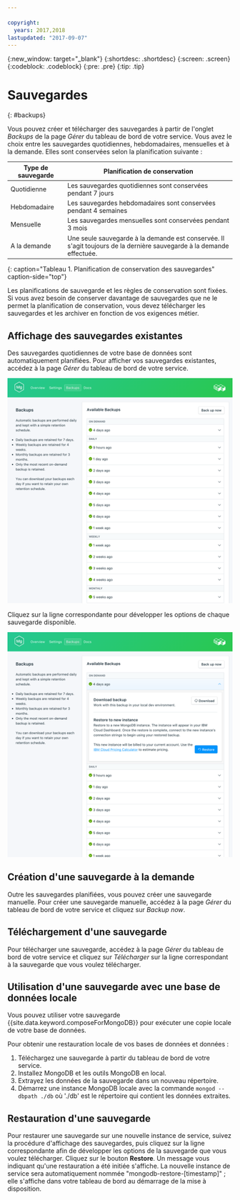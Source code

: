 ```yaml
---

copyright:
  years: 2017,2018
lastupdated: "2017-09-07"
---
```


{:new_window: target="_blank"}
{:shortdesc: .shortdesc}
{:screen: .screen}
{:codeblock: .codeblock}
{:pre: .pre}
{:tip: .tip}

# Sauvegardes
{: #backups}

Vous pouvez créer et télécharger des sauvegardes à partir de l'onglet _Backups_ de la page _Gérer_ du tableau de bord de votre service. Vous avez le choix entre les sauvegardes quotidiennes, hebdomadaires, mensuelles et à la demande. Elles sont conservées selon la planification suivante :

Type de sauvegarde|Planification de conservation
----------|-----------
Quotidienne|Les sauvegardes quotidiennes sont conservées pendant 7 jours
Hebdomadaire|Les sauvegardes hebdomadaires sont conservées pendant 4 semaines
Mensuelle|Les sauvegardes mensuelles sont conservées pendant 3 mois
A la demande|Une seule sauvegarde à la demande est conservée. Il s'agit toujours de la dernière sauvegarde à la demande effectuée.
{: caption="Tableau 1. Planification de conservation des sauvegardes" caption-side="top"}

Les planifications de sauvegarde et les règles de conservation sont fixées. Si vous avez besoin de conserver davantage de sauvegardes que ne le permet la planification de conservation, vous devez télécharger les sauvegardes et les archiver en fonction de vos exigences métier.

## Affichage des sauvegardes existantes

Des sauvegardes quotidiennes de votre base de données sont automatiquement planifiées. Pour afficher vos sauvegardes existantes, accédez à la page *Gérer* du tableau de bord de votre service. 

![Sauvegardes](./images/mongodb-backups-show.png "Liste des sauvegardes disponibles")

Cliquez sur la ligne correspondante pour développer les options de chaque sauvegarde disponible.
  
![Options de sauvegarde](./images/mongodb-backups-options.png "Options d'une sauvegarde.") 

## Création d'une sauvegarde à la demande

Outre les sauvegardes planifiées, vous pouvez créer une sauvegarde manuelle. Pour créer une sauvegarde manuelle, accédez à la page *Gérer* du tableau de bord de votre service et cliquez sur *Backup now*.

## Téléchargement d'une sauvegarde

Pour télécharger une sauvegarde, accédez à la page *Gérer* du tableau de bord de votre service et cliquez sur *Télécharger* sur la ligne correspondant à la sauvegarde que vous voulez télécharger.

## Utilisation d'une sauvegarde avec une base de données locale

Vous pouvez utiliser votre sauvegarde {{site.data.keyword.composeForMongoDB}} pour exécuter une copie locale de votre base de données.

Pour obtenir une restauration locale de vos bases de données et données :

1. Téléchargez une sauvegarde à partir du tableau de bord de votre service.
2. Installez MongoDB et les outils MongoDB en local.
3. Extrayez les données de la sauvegarde dans un nouveau répertoire.
4. Démarrez une instance MongoDB locale avec la commande `mongod --dbpath ./db` où './db' est le répertoire qui contient les données extraites.

## Restauration d'une sauvegarde

Pour restaurer une sauvegarde sur une nouvelle instance de service, suivez la procédure d'affichage des sauvegardes, puis cliquez sur la ligne correspondante afin de développer les options de la sauvegarde que vous voulez télécharger. Cliquez sur le bouton **Restore**. Un message vous indiquant qu'une restauration a été initiée s'affiche. La nouvelle instance de service sera automatiquement nommée "mongodb-restore-[timestamp]" ; elle s'affiche dans votre tableau de bord au démarrage de la mise à disposition.
